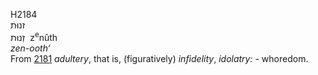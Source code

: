 H2184  
זנוּת  
זְנוּת ‎ z<sup>e</sup>nûth  
*zen-ooth‘*  
From [2181](h2181) *adultery*, that is, (figuratively) *infidelity*,
*idolatry: -* whoredom.  

